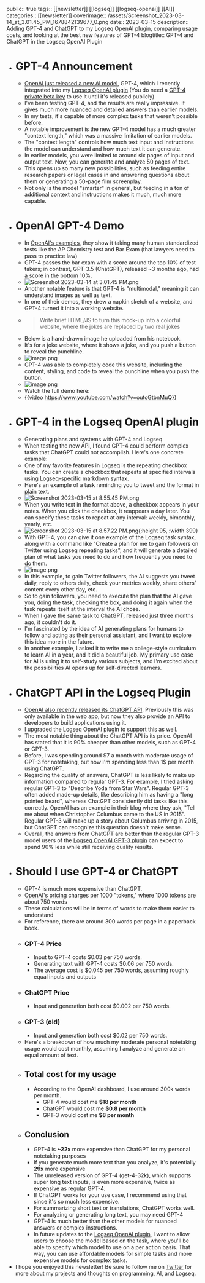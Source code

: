 public:: true
tags:: [[newsletter]] [[logseq]] [[logseq-openai]] [[AI]] 
categories:: [[newsletter]] 
coverimage:: /assets/Screenshot_2023-03-14_at_3.01.45_PM_1678842139677_0.png
date:: 2023-03-15
description:: Adding GPT-4 and ChatGPT to my Logseq OpenAI plugin, comparing usage costs, and looking at the best new features of GPT-4
blogtitle:: GPT-4 and ChatGPT in the Logseq OpenAI Plugin

- # GPT-4 Announcement
	- [OpenAI just released a new AI model](https://openai.com/research/gpt-4), GPT-4, which I recently integrated into my [Logseq OpenAI plugin](https://github.com/briansunter/logseq-plugin-gpt3-openai) (You do need a [GPT-4 private beta key](https://openai.com/waitlist/gpt-4-api) to use it until it's released publicly)
	- I've been testing GPT-4, and the results are really impressive. It gives much more nuanced and detailed answers than earlier models.
	- In my tests, it's capable of more complex tasks that weren't possible before.
	- A notable improvement is the new GPT-4 model has a much greater "context length," which was a massive limitation of earlier models.
	- The "context length" controls how much text input and instructions the model can understand and how much text it can generate.
	- In earlier models, you were limited to around six pages of input and output text. Now, you can generate and analyze 50 pages of text.
	- This opens up so many new possibilities, such as feeding entire research papers or legal cases in and answering questions about them or generating a 50-page film screenplay.
	- Not only is the model "smarter" in general, but feeding in a ton of additional context and instructions makes it much, much more capable.
- # OpenAI GPT-4 Demo
	- In [OpenAI's examples](https://openai.com/research/gpt-4), they show it taking many human standardized tests like the AP Chemistry test and Bar Exam (that lawyers need to pass to practice law)
	- GPT-4 passes the bar exam with a score around the top 10% of test takers; in contrast, GPT-3.5 (ChatGPT), released ~3 months ago, had a score in the bottom 10%.
	- ![Screenshot 2023-03-14 at 3.01.45 PM.png](../assets/Screenshot_2023-03-14_at_3.01.45_PM_1678842139677_0.png)
	- Another notable feature is that GPT-4 is "multimodal," meaning it can understand images as well as text.
	- In one of their demos, they drew a napkin sketch of a website, and GPT-4 turned it into a working website.
	- > Write brief HTML/JS to turn this mock-up into a colorful website, where the jokes are replaced by two real jokes
	- Below is a hand-drawn image he uploaded from his notebook.
	- It's for a joke website, where it shows a joke, and you push a button to reveal the punchline.
	- ![image.png](../assets/image_1678951021142_0.png)
	- GPT-4 was able to completely code this website, including the content, styling, and code to reveal the punchline when you push the button.
	- ![image.png](../assets/image_1678951039164_0.png)
	- Watch the full demo here:
	- {{video https://www.youtube.com/watch?v=outcGtbnMuQ}}
- # GPT-4 in the Logseq OpenAI plugin
	- Generating plans and systems with GPT-4 and Logseq
	- When testing the new API, I found GPT-4 could perform complex tasks that ChatGPT could not accomplish. Here's one concrete example:
	- One of my favorite features in Logseq is the repeating checkbox tasks. You can create a checkbox that repeats at specified intervals using Logseq-specific markdown syntax.
	- Here's an example of a task reminding you to tweet and the format in plain text.
	- ![Screenshot 2023-03-15 at 8.55.45 PM.png](../assets/Screenshot_2023-03-15_at_8.55.45_PM_1678949821181_0.png)
	- When you write text in the format above, a checkbox appears in your notes. When you click the checkbox, it reappears a day later. You can specify these tasks to repeat at any interval: weekly, bimonthly, yearly, etc.
	- ![Screenshot 2023-03-15 at 8.57.22 PM.png](../assets/Screenshot_2023-03-15_at_8.57.22_PM_1678949891765_0.png){:height 95, :width 399}
	- With GPT-4, you can give it one example of the Logseq task syntax, along with a  command like "Create a plan for me to gain followers on Twitter using Logseq repeating tasks", and it will generate a detailed plan of what tasks you need to do and how frequently you need to do them.
	- ![image.png](../assets/image_1678950313589_0.png)
	- In this example, to gain Twitter followers, the AI suggests you tweet daily, reply to others daily, check your metrics weekly, share others' content every other day, etc.
	- So to gain followers, you need to execute the plan that the AI gave you, doing the task, checking the box, and doing it again when the task repeats itself at the interval the AI chose.
	- When I gave the same task to ChatGPT, released just three months ago, it couldn't do it.
	- I'm fascinated by the idea of AI generating plans for humans to follow and acting as their personal assistant, and I want to explore this idea more in the future.
	- In another example, I asked it to write me a college-style curriculum to learn AI in a year, and it did a beautiful job. My primary use case for AI is using it to self-study various subjects, and I'm excited about the possibilities AI opens up for self-directed learners.
- # ChatGPT API in the Logseq Plugin
	- [OpenAI also recently released its ChatGPT API](https://openai.com/blog/chatgpt). Previously this was only available in the web app, but now they also provide an API to developers to build applications using it.
	- I upgraded the Logseq OpenAI plugin to support this as well.
	- The most notable thing about the ChatGPT API is its price. OpenAI has stated that it is 90% cheaper than other models, such as GPT-4 or GPT-3.
	- Before, I was spending around \$7 a month with moderate usage of GPT-3 for notetaking, but now I'm spending less than 1\$ per month using ChatGPT.
	- Regarding the quality of answers, ChatGPT is less likely to make up information compared to regular GPT-3. For example, I tried asking regular GPT-3 to "Describe Yoda from Star Wars". Regular GPT-3 often added made-up details, like describing him as having a "long pointed beard", whereas ChatGPT consistently did tasks like this correctly. OpenAI has an example in their blog where they ask, "Tell me about when Christopher Columbus came to the US in 2015". Regular GPT-3 will make up a story about Columbus arriving in 2015, but ChatGPT can recognize this question doesn't make sense.
	- Overall, the answers from ChatGPT are better than the regular GPT-3 model users of the [Logseq OpenAI GPT-3 plugin](https://github.com/briansunter/logseq-plugin-gpt3-openai) can expect to spend 90% less while still receiving quality results.
- # Should I use GPT-4 or ChatGPT
	- GPT-4 is much more expensive than ChatGPT.
	- [OpenAI's pricing](https://openai.com/pricing) charges per 1000 "tokens," where 1000 tokens are about 750 words
	- These calculations will be in terms of words to make them easier to understand
	- For reference, there are around 300 words per page in a paperback book.
	- ### GPT-4 Price
		- Input to GPT-4 costs $0.03 per 750 words.
		- Generating text with GPT-4 costs $0.06 per 750 words.
		- The average cost is $0.045 per 750 words, assuming roughly equal inputs and outputs
	- ### ChatGPT Price
		- Input and generation both cost $0.002 per 750 words.
	- ### GPT-3 (old)
		- Input and generation both cost $0.02 per 750 words.
	- Here's a breakdown of how much my moderate personal notetaking usage would cost monthly, assuming I analyze and generate an equal amount of text.
	- ## Total cost for my usage
		- According to the OpenAI dashboard, I use around 300k words per month.
			- GPT-4 would cost me **$18 per month**
			- ChatGPT would cost me **$0.8 per month**
			- GPT-3 would cost me **$8 per month**
	- ## Conclusion
		- GPT-4 is **~22x** more expensive than ChatGPT for my personal notetaking purposes
		- If you generate much more text than you analyze, it's potentially **29x** more expensive
		- The unreleased version of GPT-4 (get-4-32k), which supports super long text inputs, is even more expensive, twice as expensive as regular GPT-4.
		- If ChatGPT works for your use case, I recommend using that since it's so much less expensive.
		- For summarizing short text or translations, ChatGPT works well.
		- For analyzing or generating long text, you may need GPT-4
		- GPT-4 is much better than the other models for nuanced answers or complex instructions.
		- In future updates to the [Logseq OpenAI plugin](https://github.com/briansunter/logseq-plugin-gpt3-openai), I want to allow users to choose the model based on the task, where you'll be able to specify which model to use on a per action basis. That way, you can use affordable models for simple tasks and more expensive models for complex tasks.
- I hope you enjoyed this newsletter! Be sure to follow me on [Twitter](https://twitter.com/Bsunter) for more about my projects and thoughts on programming, AI, and Logseq.